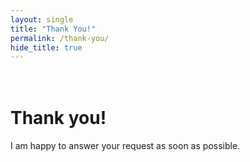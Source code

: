 ```yaml
---
layout: single
title: "Thank You!"
permalink: /thank-you/
hide_title: true
---
```


<div class="thank-you-page">
  <i class="fas fa-fw fa-paper-plane"></i>
  <h1><br>Thank you!</h1>
  <p>I am happy to answer your request as soon as possible.</p>
</div>
